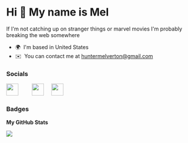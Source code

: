 Hi 👋 My name is Mel
=================================

If I'm not catching up on stranger things or marvel movies I'm probably breaking the web somewhere

* 🌍  I'm based in United States
* ✉️  You can contact me at [huntermelverton@gmail.com](mailto:huntermelverton@gmail.com)
</p>


### Socials

<p align="left"> <a style="margin-right: 1rem;" href="https://www.github.com/ayomel" target="_blank" rel="noreferrer"><img src="https://raw.githubusercontent.com/danielcranney/readme-generator/main/public/icons/socials/github-dark.svg" width="32" height="32"  style="margin-right: 1rem;" /></a> <a style="margin-right: 1rem;" href="https://www.linkedin.com/in/melvertonhunter" target="_blank" rel="noreferrer"><img src="https://raw.githubusercontent.com/danielcranney/readme-generator/main/public/icons/socials/linkedin.svg" width="32" height="32" /></a> <a href="https://www.twitter.com/ayomel3" target="_blank" rel="noreferrer"><img src="https://raw.githubusercontent.com/danielcranney/readme-generator/main/public/icons/socials/twitter.svg" width="32" height="32" /></a></p>

### Badges

<b>My GitHub Stats</b>

<a href="http://www.github.com/ayomel"><img src="https://github-readme-streak-stats.herokuapp.com/?user=ayomel&stroke=ffffff&background=1c1917&ring=0891b2&fire=0891b2&currStreakNum=ffffff&currStreakLabel=0891b2&sideNums=ffffff&sideLabels=ffffff&dates=ffffff&hide_border=true" /></a>
